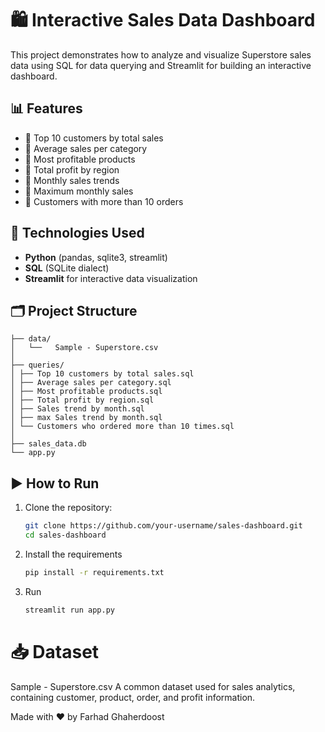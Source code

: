 # 🛍️ Interactive Sales Data Dashboard

This project demonstrates how to analyze and visualize Superstore sales data using SQL for data querying and Streamlit for building an interactive dashboard.

## 📊 Features

- 📌 Top 10 customers by total sales
- 📌 Average sales per category
- 📌 Most profitable products
- 📌 Total profit by region
- 📌 Monthly sales trends
- 📌 Maximum monthly sales
- 📌 Customers with more than 10 orders

## 🧰 Technologies Used

- **Python** (pandas, sqlite3, streamlit)
- **SQL** (SQLite dialect)
- **Streamlit** for interactive data visualization

## 🗂️ Project Structure
```
├── data/
│   └──   Sample - Superstore.csv
│
├── queries/
│ ├── Top 10 customers by total sales.sql
│ ├── Average sales per category.sql
│ ├── Most profitable products.sql
│ ├── Total profit by region.sql
│ ├── Sales trend by month.sql
│ ├── max Sales trend by month.sql
│ └── Customers who ordered more than 10 times.sql
│
├── sales_data.db
└── app.py
```

## ▶️ How to Run

1. Clone the repository:
   ```bash
   git clone https://github.com/your-username/sales-dashboard.git
   cd sales-dashboard
   ```
2. Install the requirements
    ```bash
    pip install -r requirements.txt
    ```
4. Run
    ```cmd
    streamlit run app.py
    ```
    
# 📥 Dataset
Sample - Superstore.csv
A common dataset used for sales analytics, containing customer, product, order, and profit information.




Made with ❤️ by Farhad Ghaherdoost
